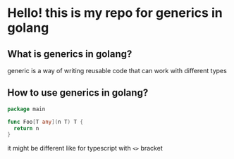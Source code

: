 # Hello! this is my repo for generics in golang

## What is generics in golang?

generic is a way of writing reusable code that can work with different types

## How to use generics in golang?

```go
package main

func Foo[T any](n T) T {
  return n
}
```

it might be different like for typescript with `<>` bracket
